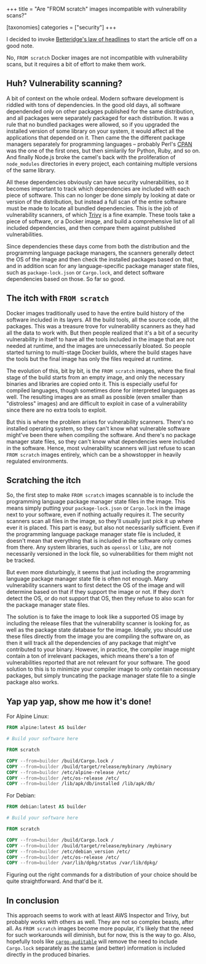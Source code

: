 +++
title = "Are \"FROM scratch\" images incompatible with vulnerability scans?"

[taxonomies]
categories = ["security"]
+++

I decided to invoke [Betteridge's law of headlines](https://en.wikipedia.org/wiki/Betteridge%27s_law_of_headlines) to start the article off on a good note.

No, `FROM scratch` Docker images are not incompatible with vulnerability scans, but it requires a bit of effort to make them work.

## Huh? Vulnerability scanning?

A bit of context on the whole ordeal. Modern software development is riddled with tons of dependencies. In the good old days, all software dependended only on other packages published for the same distribution, and all packages were separately packaged for each distribution. It was a rule that no bundled packages were allowed, so if you upgraded the installed version of some library on your system, it would affect all the applications that depended on it. Then came the the different package managers separately for programming languages – probably Perl's [CPAN](https://www.cpan.org/) was the one of the first ones, but then similarily for Python, Ruby, and so on. And finally Node.js broke the camel's back with the proliferation of `node_modules` directories in every project, each containing multiple versions of the same library.

All these dependencies obviously can have security vulnerabilities, so it becomes important to track which dependencies are included with each piece of software. This can no longer be done simply by looking at date or version of the distribution, but instead a full scan of the entire software must be made to locate all bundled dependencies. This is the job of vulnerability scanners, of which [Trivy](https://github.com/aquasecurity/trivy) is a fine example. These tools take a piece of software, or a Docker image, and build a comprehensive list of all included dependencies, and then compare them against published vulnerabilities.

Since dependencies these days come from both the distribution and the programming language package managers, the scanners generally detect the OS of the image and then check the installed packages based on that, and in addition scan for any language-specific package manager state files, such as `package-lock.json` or `Cargo.lock`, and detect software dependencies based on those. So far so good.

## The itch with `FROM scratch`

Docker images traditionally used to have the entire build history of the software included in its layers. All the build tools, all the source code, all the packages. This was a treasure trove for vulnerability scanners as they had all the data to work with. But then people realized that it's a bit of a security vulnerability in itself to have all the tools included in the image that are not needed at runtime, and the images are unnecessarily bloated. So people started turning to multi-stage Docker builds, where the build stages have the tools but the final image has only the files required at runtime.

The evolution of this, bit by bit, is the `FROM scratch` images, where the final stage of the build starts from an empty image, and only the necessary binaries and libraries are copied onto it. This is especially useful for compiled languages, though sometimes done for interpreted languages as well. The resulting images are as small as possible (even smaller than "distroless" images) and are difficult to exploit in case of a vulnerability since there are no extra tools to exploit.

But this is where the problem arises for vulnerability scanners. There's no installed operating system, so they can't know what vulnerable software might've been there when compiling the software. And there's no package manager state files, so they can't know what dependencies were included in the software. Hence, most vulnerability scanners will just refuse to scan `FROM scratch` images entirely, which can be a showstopper in heavily regulated environments.

## Scratching the itch

So, the first step to make `FROM scratch` images scannable is to include the programming language package manager state files in the image. This means simply putting your `package-lock.json` or `Cargo.lock` in the image next to your software, even if nothing actually requires it. The security scanners scan all files in the image, so they'll usually just pick it up where ever it is placed. This part is easy, but also not necessarily sufficient. Even if the programming language package manager state file is included, it doesn't mean that everything that is included in the software only comes from there. Any system libraries, such as `openssl` or `libz`, are not necessarily versioned in the lock file, so vulnerabilities for them might not be tracked.

But even more disturbingly, it seems that just including the programming language package manager state file is often not enough. Many vulnerability scanners want to first detect the OS of the image and will determine based on that if they support the image or not. If they don't detect the OS, or do not support that OS, then they refuse to also scan for the package manager state files.

The solution is to fake the image to look like a supported OS image by including the release files that the vulnerability scanner is looking for, as well as the package state database for the image. Ideally, you should use these files directly from the image you are compiling the software on, as then it will track all the dependencies of any package that might've contributed to your binary. However, in practice, the compiler image might contain a ton of irrelevant packages, which means there's a ton of vulnerabilities reported that are not relevant for your software. The good solution to this is to minimize your compiler image to only contain necessary packages, but simply truncating the package manager state file to a single package also works.

## Yap yap yap, show me how it's done!

For Alpine Linux:

```Dockerfile
FROM alpine:latest AS builder

# Build your software here

FROM scratch

COPY --from=builder /build/Cargo.lock /
COPY --from=builder /build/target/release/mybinary /mybinary
COPY --from=builder /etc/alpine-release /etc/
COPY --from=builder /etc/os-release /etc/
COPY --from=builder /lib/apk/db/installed /lib/apk/db/
```

For Debian:

```Dockerfile
FROM debian:latest AS builder

# Build your software here

FROM scratch

COPY --from=builder /build/Cargo.lock /
COPY --from=builder /build/target/release/mybinary /mybinary
COPY --from=builder /etc/debian_version /etc/
COPY --from=builder /etc/os-release /etc/
COPY --from=builder /var/lib/dpkg/status /var/lib/dpkg/
```

Figuring out the right commands for a distribution of your choice should be quite straightforward. And that'd be it.

## In conclusion

This approach seems to work with at least AWS Inspector and Trivy, but probably works with others as well. They are not so complex beasts, after all. As `FROM scratch` images become more popular, it's likely that the need for such workarounds will diminish, but for now, this is the way to go. Also, hopefully tools like [`cargo-auditable`](https://github.com/rust-secure-code/cargo-auditable) will remove the need to include `Cargo.lock` separately as the same (and better) information is included directly in the produced binaries.